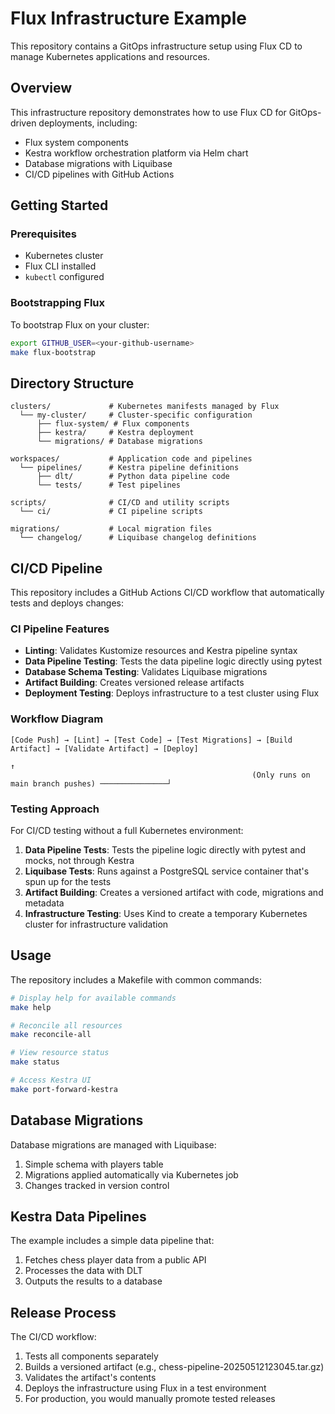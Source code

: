 # Flux Infrastructure Example

This repository contains a GitOps infrastructure setup using Flux CD to manage Kubernetes applications and resources.

## Overview

This infrastructure repository demonstrates how to use Flux CD for GitOps-driven deployments, including:

- Flux system components
- Kestra workflow orchestration platform via Helm chart
- Database migrations with Liquibase
- CI/CD pipelines with GitHub Actions

## Getting Started

### Prerequisites

- Kubernetes cluster
- Flux CLI installed
- `kubectl` configured

### Bootstrapping Flux

To bootstrap Flux on your cluster:

```bash
export GITHUB_USER=<your-github-username>
make flux-bootstrap
```

## Directory Structure

```
clusters/             # Kubernetes manifests managed by Flux
  └── my-cluster/     # Cluster-specific configuration
      ├── flux-system/ # Flux components
      ├── kestra/     # Kestra deployment 
      └── migrations/ # Database migrations

workspaces/           # Application code and pipelines
  └── pipelines/      # Kestra pipeline definitions
      ├── dlt/        # Python data pipeline code
      └── tests/      # Test pipelines

scripts/              # CI/CD and utility scripts
  └── ci/             # CI pipeline scripts

migrations/           # Local migration files
  └── changelog/      # Liquibase changelog definitions
```

## CI/CD Pipeline

This repository includes a GitHub Actions CI/CD workflow that automatically tests and deploys changes:

### CI Pipeline Features

- **Linting**: Validates Kustomize resources and Kestra pipeline syntax
- **Data Pipeline Testing**: Tests the data pipeline logic directly using pytest
- **Database Schema Testing**: Validates Liquibase migrations
- **Artifact Building**: Creates versioned release artifacts
- **Deployment Testing**: Deploys infrastructure to a test cluster using Flux

### Workflow Diagram

```
[Code Push] → [Lint] → [Test Code] → [Test Migrations] → [Build Artifact] → [Validate Artifact] → [Deploy]
                                                                                                       ↑
                                                      (Only runs on main branch pushes) ───────────────┘
```

### Testing Approach

For CI/CD testing without a full Kubernetes environment:

1. **Data Pipeline Tests**: Tests the pipeline logic directly with pytest and mocks, not through Kestra
2. **Liquibase Tests**: Runs against a PostgreSQL service container that's spun up for the tests
3. **Artifact Building**: Creates a versioned artifact with code, migrations and metadata
4. **Infrastructure Testing**: Uses Kind to create a temporary Kubernetes cluster for infrastructure validation

## Usage

The repository includes a Makefile with common commands:

```bash
# Display help for available commands
make help

# Reconcile all resources
make reconcile-all

# View resource status
make status

# Access Kestra UI
make port-forward-kestra
```

## Database Migrations

Database migrations are managed with Liquibase:

1. Simple schema with players table
2. Migrations applied automatically via Kubernetes job
3. Changes tracked in version control

## Kestra Data Pipelines

The example includes a simple data pipeline that:

1. Fetches chess player data from a public API
2. Processes the data with DLT
3. Outputs the results to a database

## Release Process

The CI/CD workflow:

1. Tests all components separately
2. Builds a versioned artifact (e.g., chess-pipeline-20250512123045.tar.gz)
3. Validates the artifact's contents 
4. Deploys the infrastructure using Flux in a test environment
5. For production, you would manually promote tested releases
